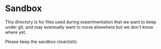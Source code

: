 # Sandbox

This directory is for files used during experimentation that we want to keep under git, and may eventually want to move elsewhere but we don't know where yet.

Please keep the sandbox clean(ish).